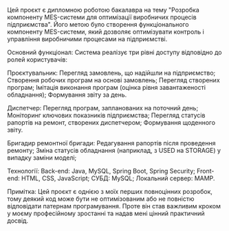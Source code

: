   Цей проєкт є дипломною роботою бакалавра на тему "Розробка компоненту MES-системи для оптимізації виробничих процесів підприємства". 
Його метою було створення функціонального компоненту MES-системи, який дозволяє оптимізувати контроль і управління виробничими процесами на підприємстві.

  Основний функціонал:
Система реалізує три рівні доступу відповідно до ролей користувачів:

  Проєктувальник:
Перегляд замовлень, що надійшли на підприємство;
Створення робочих програм на основі замовлень;
Перегляд створених програм;
Імітація виконання програм (оцінка рівня завантаженості обладнання);
Формування звіту за день.

  Диспетчер:
Перегляд програм, запланованих на поточний день;
Моніторинг ключових показників підприємства;
Перегляд статусів рапортів на ремонт, створених диспетчером;
Формування щоденного звіту.

  Бригадир ремонтної бригади:
Редагування рапортів після проведення ремонту;
Зміна статусів обладнання (наприклад, з USED на STORAGE) у випадку заміни моделі;

  Технології:
Back-end: Java, MySQL, Spring Boot, Spring Security; 
Front-end: HTML, CSS, JavaScript;
СУБД: MySQL;
Локальний сервер: MAMP.

  Примітка:
  Цей проєкт є однією з моїх перших повноцінних розробок, тому деякий код може бути не оптимізованим або не повністю відповідати патернам програмування. 
Проте він став важливим кроком у моєму професійному зростанні та надав мені цінний практичний досвід.
